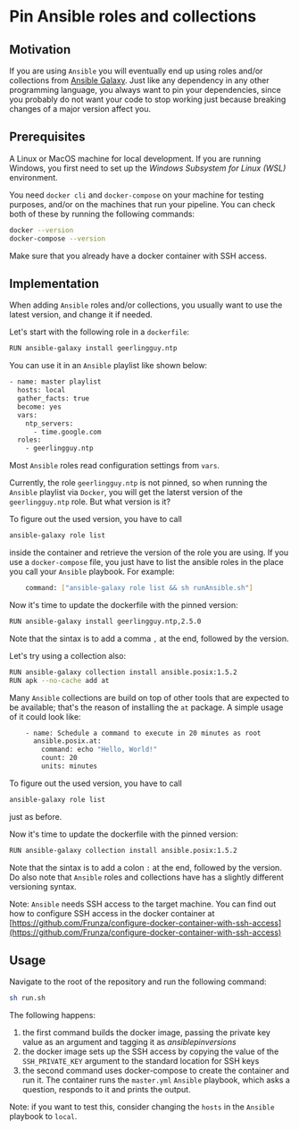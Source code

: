 # Pin Ansible roles and collections

## Motivation

If you are using `Ansible` you will eventually end up using roles and/or collections from [Ansible Galaxy](https://galaxy.ansible.com/ui/). Just like any dependency in any other programming language, you always want to pin your dependencies, since you probably do not want your code to stop working just because breaking changes of a major version affect you.

## Prerequisites

A Linux or MacOS machine for local development. If you are running Windows, you first need to set up the *Windows Subsystem for Linux (WSL)* environment.

You need `docker cli` and `docker-compose` on your machine for testing purposes, and/or on the machines that run your pipeline.
You can check both of these by running the following commands:
```sh
docker --version
docker-compose --version
```

Make sure that you already have a docker container with SSH access.

## Implementation

When adding `Ansible` roles and/or collections, you usually want to use the latest version, and change it if needed.

Let's start with the following role in a `dockerfile`:
```sh
RUN ansible-galaxy install geerlingguy.ntp
```
You can use it in an `Ansible` playlist like shown below:
```sh
- name: master playlist
  hosts: local
  gather_facts: true
  become: yes
  vars:
    ntp_servers:
      - time.google.com
  roles:
    - geerlingguy.ntp
```
Most `Ansible` roles read configuration settings from `vars`. 

Currently, the role `geerlingguy.ntp` is not pinned, so when running the `Ansible` playlist via `Docker`, you will get the laterst version of the `geerlingguy.ntp` role. But what version is it?

To figure out the used version, you have to call
```sh
ansible-galaxy role list
```
inside the container and retrieve the version of the role you are using.
If you use a `docker-compose` file, you just have to list the ansible roles in the place you call your `Ansible` playbook. For example:
```sh
    command: ["ansible-galaxy role list && sh runAnsible.sh"]
```

Now it's time to update the dockerfile with the pinned version:
```sh
RUN ansible-galaxy install geerlingguy.ntp,2.5.0
```
Note that the sintax is to add a comma `,` at the end, followed by the version.

Let's try using a collection also:
```sh
RUN ansible-galaxy collection install ansible.posix:1.5.2
RUN apk --no-cache add at
```
Many `Ansible` collections are build on top of other tools that are expected to be available; that's the reason of installing the `at` package.
A simple usage of it could look like:
```sh
    - name: Schedule a command to execute in 20 minutes as root
      ansible.posix.at:
        command: echo "Hello, World!"
        count: 20
        units: minutes
```

To figure out the used version, you have to call
```sh
ansible-galaxy role list
```
just as before.

Now it's time to update the dockerfile with the pinned version:
```sh
RUN ansible-galaxy collection install ansible.posix:1.5.2
```
Note that the sintax is to add a colon `:` at the end, followed by the version.
Do also note that `Ansible` roles and collections have has a slightly different versioning syntax. 

Note: `Ansible` needs SSH access to the target machine. You can find out how to configure SSH access in the docker container at [https://github.com/Frunza/configure-docker-container-with-ssh-access](https://github.com/Frunza/configure-docker-container-with-ssh-access)

## Usage

Navigate to the root of the repository and run the following command:
```sh
sh run.sh 
```

The following happens:
1) the first command builds the docker image, passing the private key value as an argument and tagging it as *ansiblepinversions*
2) the docker image sets up the SSH access by copying the value of the `SSH_PRIVATE_KEY` argument to the standard location for SSH keys
3) the second command uses docker-compose to create the container and run it. The container runs the `master.yml` `Ansible` playbook, which asks a question, responds to it and prints the output.

Note: if you want to test this, consider changing the `hosts` in the `Ansible` playbook to `local`.
